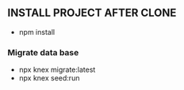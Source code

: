 ## INSTALL PROJECT AFTER CLONE
- npm install

### Migrate data base
- npx knex migrate:latest
- npx knex seed:run